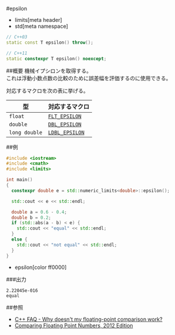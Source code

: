 #epsilon
* limits[meta header]
* std[meta namespace]

```cpp
// C++03
static const T epsilon() throw();

// C++11
static constexpr T epsilon() noexcept;
```

##概要
機械イプシロンを取得する。  
これは浮動小数点数の比較のために誤差幅を評価するのに使用できる。  

対応するマクロを次の表に挙げる。

| 型            | 対応するマクロ                                      |
|---------------|-----------------------------------------------------|
| `float`       | [`FLT_EPSILON`](/reference/cfloat/flt_epsilon.md)   |
| `double`      | [`DBL_EPSILON`](/reference/cfloat/dbl_epsilon.md)   |
| `long double` | [`LDBL_EPSILON`](/reference/cfloat/ldbl_epsilon.md) |


##例
```cpp
#include <iostream>
#include <cmath>
#include <limits>

int main()
{
  constexpr double e = std::numeric_limits<double>::epsilon();

  std::cout << e << std::endl;

  double a = 0.6 - 0.4;
  double b = 0.2;
  if (std::abs(a - b) < e) {
    std::cout << "equal" << std::endl;
  }
  else {
    std::cout << "not equal" << std::endl;
  }
}
```
* epsilon[color ff0000]

###出力
```
2.22045e-016
equal
```

##参照
- [C++ FAQ - Why doesn't my floating-point comparison work?](http://www.parashift.com/c++-faq-lite/floating-point-arith.html)
- [Comparing Floating Point Numbers, 2012 Edition](http://randomascii.wordpress.com/2012/02/25/comparing-floating-point-numbers-2012-edition/)

